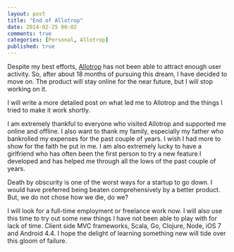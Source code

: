 ```yaml
---
layout: post
title: "End of Allotrop"
date: 2014-02-25 00:02
comments: true
categories: [Personal, Allotrop] 
published: true
---
```


Despite my best efforts, [Allotrop](https://allotrop.com) has not been able to attract enough user activity. So, after about 18 months of pursuing this dream, I have decided to move on. The product will stay online for the near future, but I will stop working on it. 

I will write a more detailed post on what led me to Allotrop and the things I tried to make it work shortly. 

I am extremely thankful to everyone who visited Allotrop and supported me online and offline. I also want to thank my family, especially my father who bankrolled my expenses for the past couple of years. I wish I had more to show for the faith he put in me. I am also extremely lucky to have a girlfriend who has often been the first person to try a new feature I developed and has helped me through all the lows of the past couple of years. 

Death by obscurity is one of the worst ways for a startup to go down. I would have preferred being beaten comprehensively by a better product. But, we do not chose how we die, do we?

I will look for a full-time employment or freelance work now. I will also use this time to try out some new things I have not been able to play with for lack of time. Client side MVC frameworks, Scala, Go, Clojure, Node, iOS 7 and Android 4.4. I hope the delight of learning something new will tide over this gloom of failure.    

 

 
